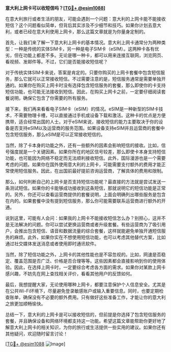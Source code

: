 **意大利上网卡可以收短信吗？[[TG💪+ @esim1088](https://t.me/s/esim1088)]**

在意大利旅行或者生活的朋友，可能会遇到一个问题：意大利的上网卡能不能接收短信？这个问题看似简单，但背后其实涉及不少细节和技巧。如果你计划去意大利，或者已经在意大利使用上网卡，那么这篇文章就是为你量身定制的。

首先，让我们来了解一下意大利上网卡的基本情况。意大利上网卡通常分为两种类型：一种是传统的实体SIM卡，另一种是电子SIM卡（eSIM）。这两种卡各有优劣，但在功能上都差不多。无论是哪一种卡，都可以用来连接互联网，浏览网页、看视频、发邮件等。不过，它们是否能接收短信呢？

对于传统实体SIM卡来说，答案是肯定的。只要你购买的上网卡套餐中包含短信服务，那么它就可以正常接收短信。不过需要注意的是，短信服务通常是需要单独开通的。如果你在购买上网卡时没有选择包含短信服务的套餐，那么即使你的卡支持短信功能，也可能无法接收到短信。因此，在购买上网卡之前，一定要仔细阅读套餐说明，确保它包含了你需要的所有服务。

接下来，我们再来看看电子SIM卡（eSIM）的情况。eSIM是一种新型的SIM卡技术，不需要物理卡槽，可以直接通过手机或设备下载和激活。这种卡的优点是方便携带，适合经常出国的人士。对于eSIM来说，接收短信的能力主要取决于你的设备是否支持eSIM以及运营商的服务范围。如果设备支持eSIM并且运营商的套餐中包含短信服务，那么eSIM是可以正常接收短信的。

当然，除了卡本身的功能之外，还有一些额外的因素会影响短信的接收。比如，信号强度就是一个关键因素。如果你所在的地区信号较差，那么即使卡本身支持短信功能，也可能因为网络不稳定而无法顺利接收短信。此外，国际漫游也是一个需要考虑的问题。如果你在国外使用意大利的上网卡，可能需要支付额外的费用才能正常使用短信服务。因此，在出国前最好提前咨询运营商，了解具体的费用和限制。

那么，如何判断自己的上网卡是否支持短信功能呢？最直接的方法就是尝试发送一条测试短信。如果你的卡能够成功接收到这条短信，那就说明它的短信功能是正常的。另外，你还可以查看运营商提供的套餐说明，上面会明确列出哪些服务是包含在内的。如果套餐中没有提到短信服务，那么你可能需要联系运营商进行额外的开通。

说到这里，可能有人会问：如果我的上网卡不能接收短信怎么办？别担心，这并不是无法解决的问题。你可以尝试更换运营商或者升级套餐。有些运营商为了吸引用户，会推出包含短信、语音和数据流量的综合套餐，这样就能避免单独开通短信服务的麻烦。此外，如果你实在不想使用短信功能，也可以考虑其他替代方案，比如通过社交媒体发送消息或者使用即时通讯软件。

当然，除了短信功能之外，上网卡的其他性能也是不容忽视的。比如，网速是否稳定、覆盖范围是否广泛、价格是否合理等等。这些因素都会直接影响到你的使用体验。因此，在选择上网卡时，一定要综合考虑各方面的需求。如果你对某款上网卡感兴趣，不妨先在网上查找相关评价，看看其他用户的反馈如何。

最后，我想提醒大家，无论使用哪种上网卡，都要注意保护个人信息安全。尤其是在公共Wi-Fi环境下，尽量避免登录敏感账户或输入重要信息。同时，也要定期检查账单，确保没有不必要的额外费用。只有做好这些准备工作，才能让你的意大利之旅更加顺畅愉快。

总结一下，意大利的上网卡是可以接收短信的，但前提是你选择了包含短信服务的套餐，并且确保设备和网络环境都支持这一功能。希望这篇文章能帮助你更好地了解意大利上网卡的相关知识，为你的旅行或生活提供一些实用的建议。如果你还有其他疑问，欢迎随时留言讨论！

[[TG💪+ @esim1088](https://t.me/s/esim1088) ![Image](https://i.postimg.cc/4NQfJmqS/Snipaste-2025-05-13-00-14-12.png)]